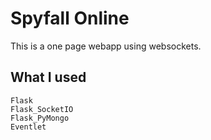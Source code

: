 # Spyfall Online

This is a one page webapp using websockets.

## What I used
```
Flask
Flask_SocketIO
Flask_PyMongo
Eventlet
```
